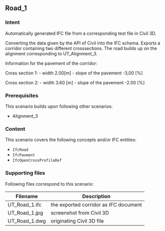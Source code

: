 
## Road_1

### Intent

Automatically generated IFC file from a corresponding test file in Civil 3D. 

Converting the data given by the API of Civil into the IFC schema. Exports a
corridor containing two different crosssections. The road builds up on the alignment
corresponding to UT_Alignment_3.

Information for the pavement of the corridor:

Cross section 1:
	- width 2.00[m]
	- slope of the pavement -3,00 [%]
	
Cross section 2:
	- width 3.60 [m]
	- slope of the pavement -2.00 [%]


### Prerequisites

This scenario builds upon following other scenarios:
- Alignment_3


### Content

This scenario covers the following concepts and/or IFC entities:
- `IfcRoad` 
- `IfcPavment`
- `IfcOpenCrossProfileDef`


### Supporting files

Following files correspond to this scenario:

| Filename                          | Description                               |
|-----------------------------------|-------------------------------------------|
| UT_Road_1.ifc                     | the exported corridor as IFC document     |
| UT_Road_1.jpg                     | screenshot from Civil 3D				    |
| UT_Road_1.dwg                     | originating Civil 3D file				    |

